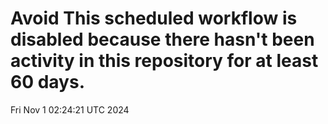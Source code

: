 # Avoid This scheduled workflow is disabled because there hasn't been activity in this repository for at least 60 days.
Fri Nov  1 02:24:21 UTC 2024
